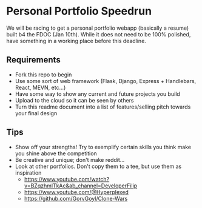 # Personal Portfolio Speedrun
We will be racing to get a personal portfolio webapp (basically a resume) built b4 the FDOC (Jan 10th). While it does not need to be 100% polished, have something in a working place before this deadline.

## Requirements
* Fork this repo to begin
* Use some sort of web framework (Flask, Django, Express + Handlebars, React, MEVN, etc...)
* Have some way to show any current and future projects you build
* Upload to the cloud so it can be seen by others
* Turn this readme document into a list of features/selling pitch towards your final design

## Tips
* Show off your strengths! Try to exemplify certain skills you think make you shine above the competition
* Be creative and unique; don't make reddit...
* Look at other portfolios. Don't copy them to a tee, but use them as inspiration
  * https://www.youtube.com/watch?v=BZqzhmlTkAc&ab_channel=DeveloperFilip
  * https://www.youtube.com/@Hyperplexed
  * https://github.com/GorvGoyl/Clone-Wars
